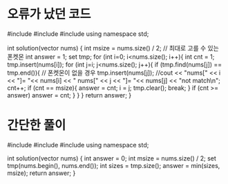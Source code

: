 # 오류가 났던 코드
#include <vector>
#include <set>
#include<iostream>
using namespace std;

int solution(vector<int> nums)
{
    int msize = nums.size() / 2; // 최대로 고를 수 있는 폰켓몬
    int answer = 1;
    set<int> tmp;
    for (int i=0; i<nums.size(); i++){
        int cnt = 1;
        tmp.insert(nums[i]);
        for (int j=i; j<nums.size(); j++){
            if (tmp.find(nums[j]) == tmp.end()){ // 폰켓몬이 없을 경우
                tmp.insert(nums[j]);
                //cout << "nums[" << i << "]= "<< nums[i] << " nums[" << j << "]= "<< nums[j] << "not match\n";
                cnt++;
                if (cnt == msize){
                    answer = cnt;
                    i = j;
                    tmp.clear();
                    break;
                }
               	if (cnt >= answer)
                    answer = cnt;
            }
        }
    }
    return answer;
}

# 간단한 풀이
#include <vector>
#include <set>
#include <algorithm>
using namespace std;

int solution(vector<int> nums)
{
    int answer = 0;
    int msize = nums.size() / 2;
    set<int> tmp(nums.begin(), nums.end());
    int sizes = tmp.size();
    answer = min(sizes, msize);
    return answer;
}
